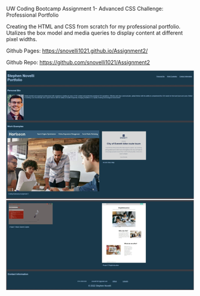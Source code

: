 UW Coding Bootcamp Assignment 1- Advanced CSS Challenge: Professional Portfolio

Creating the HTML and CSS from scratch for my professional portfolio. Utalizes the box model and media queries to display content at different pixel widths.

Github Pages:
https://snovelli1021.github.io/Assignment2/

Github Repo:
https://github.com/snovelli1021/Assignment2



![webpage1](./assets/webpage1.jpg)
![webpage2](./assets/webpage2.jpg)
